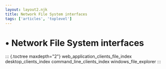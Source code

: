 ```yaml
---
layout: layout2.njk
title: Network File System interfaces
tags: ['articles', 'toplevel']
---
```


# •	Network File System interfaces

::: {.toctree maxdepth="2"}
web_application_clients_file_index desktop_clients_index
command_line_clients_index windows_file_explorer
:::
